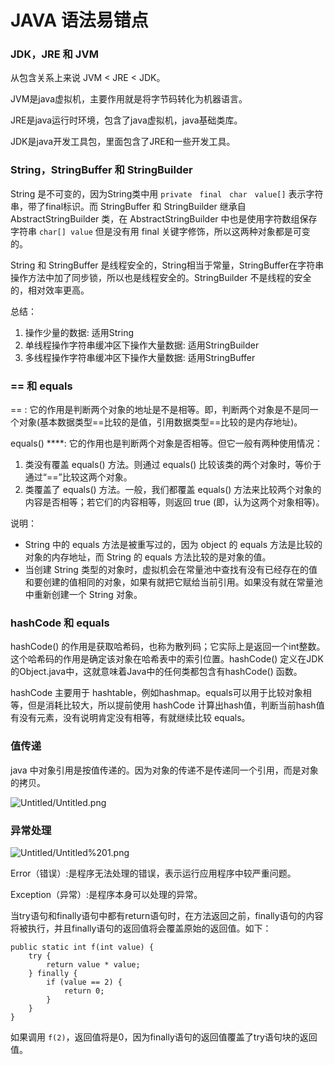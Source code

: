 # JAVA 语法易错点

### JDK，JRE 和 JVM

从包含关系上来说 JVM < JRE < JDK。

JVM是java虚拟机，主要作用就是将字节码转化为机器语言。

JRE是java运行时环境，包含了java虚拟机，java基础类库。

JDK是java开发工具包，里面包含了JRE和一些开发工具。

### String，StringBuffer 和 StringBuilder

String 是不可变的，因为String类中用 `private　final　char　value[]` 表示字符串，带了final标识。而 StringBuffer 和 StringBuilder 继承自 AbstractStringBuilder 类，在 AbstractStringBuilder 中也是使用字符数组保存字符串 `char[] value` 但是没有用 final 关键字修饰，所以这两种对象都是可变的。

String 和 StringBuffer 是线程安全的，String相当于常量，StringBuffer在字符串操作方法中加了同步锁，所以也是线程安全的。StringBuilder 不是线程的安全的，相对效率更高。

总结：

1. 操作少量的数据: 适用String
2. 单线程操作字符串缓冲区下操作大量数据: 适用StringBuilder
3. 多线程操作字符串缓冲区下操作大量数据: 适用StringBuffer

### **== 和 equals**

== : 它的作用是判断两个对象的地址是不是相等。即，判断两个对象是不是同一个对象(基本数据类型==比较的是值，引用数据类型==比较的是内存地址)。

equals() ****: 它的作用也是判断两个对象是否相等。但它一般有两种使用情况：

1. 类没有覆盖 equals() 方法。则通过 equals() 比较该类的两个对象时，等价于通过“==”比较这两个对象。
2. 类覆盖了 equals() 方法。一般，我们都覆盖 equals() 方法来比较两个对象的内容是否相等；若它们的内容相等，则返回 true (即，认为这两个对象相等)。

说明：

- String 中的 equals 方法是被重写过的，因为 object 的 equals 方法是比较的对象的内存地址，而 String 的 equals 方法比较的是对象的值。
- 当创建 String 类型的对象时，虚拟机会在常量池中查找有没有已经存在的值和要创建的值相同的对象，如果有就把它赋给当前引用。如果没有就在常量池中重新创建一个 String 对象。

### hashCode 和 equals

hashCode() 的作用是获取哈希码，也称为散列码；它实际上是返回一个int整数。这个哈希码的作用是确定该对象在哈希表中的索引位置。hashCode() 定义在JDK的Object.java中，这就意味着Java中的任何类都包含有hashCode() 函数。

hashCode 主要用于 hashtable，例如hashmap。equals可以用于比较对象相等，但是消耗比较大，所以提前使用 hashCode 计算出hash值，判断当前hash值有没有元素，没有说明肯定没有相等，有就继续比较 equals。

### 值传递

java 中对象引用是按值传递的。因为对象的传递不是传递同一个引用，而是对象的拷贝。

![Untitled/Untitled.png](https://sidfate.oss-cn-hangzhou.aliyuncs.com/upic/20200221120115-4lZ6lA.jpg)

### 异常处理

![Untitled/Untitled%201.png](https://sidfate.oss-cn-hangzhou.aliyuncs.com/upic/20200221120259-r8k5vY.jpg)

Error（错误）:是程序无法处理的错误，表示运行应用程序中较严重问题。

Exception（异常）:是程序本身可以处理的异常。

当try语句和finally语句中都有return语句时，在方法返回之前，finally语句的内容将被执行，并且finally语句的返回值将会覆盖原始的返回值。如下：

    public static int f(int value) { 
    	try { 
    		return value * value; 
    	} finally { 
    		if (value == 2) { 
    			return 0; 
    		} 
    	} 
    }

如果调用 `f(2)`，返回值将是0，因为finally语句的返回值覆盖了try语句块的返回值。